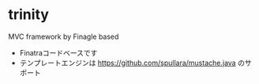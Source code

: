 trinity
=======

MVC framework by Finagle based

- Finatraコードベースです
- テンプレートエンジンは https://github.com/spullara/mustache.java のサポート
